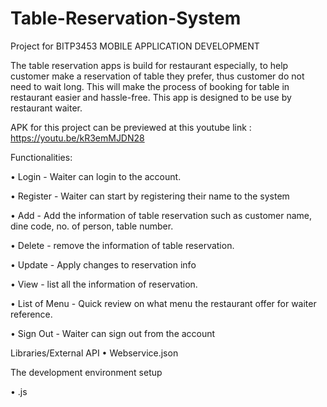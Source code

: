 # Table-Reservation-System
Project for BITP3453 MOBILE APPLICATION DEVELOPMENT


The table reservation apps is build for restaurant especially, to help customer make a reservation of table they prefer, thus customer do not need to wait long. This will make the process of booking for table in restaurant easier and hassle-free. This app is designed to be use by restaurant waiter.

APK for this project can be previewed at this youtube link : https://youtu.be/kR3emMJDN28



Functionalities:

•	Login - Waiter can login to the account.

•	Register - Waiter can start by registering their name to the system

•	Add - Add the information of table reservation such as customer name, dine code, no. of person, table number.

•	Delete - remove the information of table reservation.

•	Update - Apply changes to reservation info

•	View - list all the information of reservation.

•	List of Menu - Quick review on what menu the restaurant offer for waiter reference.

•	Sign Out - Waiter can sign out from the account



Libraries/External API
 • Webservice.json



The development environment setup

 • .js


